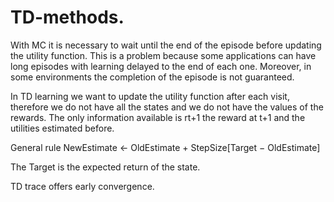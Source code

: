 # TD-methods.

With MC it is necessary to wait until the end of the episode before updating the utility function. This is a problem because some applications can have long episodes with learning delayed to the end of each one. Moreover, in some environments the completion of the episode is not guaranteed.

In TD learning we want to update the utility function after each visit, therefore we do not have all the states and we do not have the values of the rewards. The only information available is rt+1 the reward at t+1 and the utilities estimated before.

General rule
NewEstimate ← OldEstimate + StepSize[Target − OldEstimate]

The Target is the expected return of the state.


TD trace offers early convergence. 




